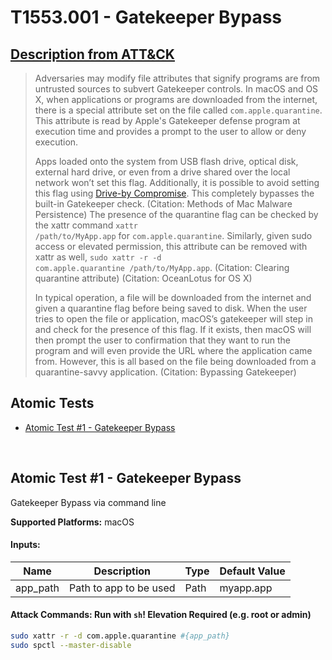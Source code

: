 # T1553.001 - Gatekeeper Bypass
## [Description from ATT&CK](https://attack.mitre.org/techniques/T1553/001)
<blockquote>Adversaries may modify file attributes that signify programs are from untrusted sources to subvert Gatekeeper controls. In macOS and OS X, when applications or programs are downloaded from the internet, there is a special attribute set on the file called <code>com.apple.quarantine</code>. This attribute is read by Apple's Gatekeeper defense program at execution time and provides a prompt to the user to allow or deny execution. 

Apps loaded onto the system from USB flash drive, optical disk, external hard drive, or even from a drive shared over the local network won’t set this flag. Additionally, it is possible to avoid setting this flag using [Drive-by Compromise](https://attack.mitre.org/techniques/T1189). This completely bypasses the built-in Gatekeeper check. (Citation: Methods of Mac Malware Persistence) The presence of the quarantine flag can be checked by the xattr command <code>xattr /path/to/MyApp.app</code> for <code>com.apple.quarantine</code>. Similarly, given sudo access or elevated permission, this attribute can be removed with xattr as well, <code>sudo xattr -r -d com.apple.quarantine /path/to/MyApp.app</code>. (Citation: Clearing quarantine attribute) (Citation: OceanLotus for OS X)
 
In typical operation, a file will be downloaded from the internet and given a quarantine flag before being saved to disk. When the user tries to open the file or application, macOS’s gatekeeper will step in and check for the presence of this flag. If it exists, then macOS will then prompt the user to confirmation that they want to run the program and will even provide the URL where the application came from. However, this is all based on the file being downloaded from a quarantine-savvy application. (Citation: Bypassing Gatekeeper)</blockquote>

## Atomic Tests

- [Atomic Test #1 - Gatekeeper Bypass](#atomic-test-1---gatekeeper-bypass)


<br/>

## Atomic Test #1 - Gatekeeper Bypass
Gatekeeper Bypass via command line

**Supported Platforms:** macOS




#### Inputs:
| Name | Description | Type | Default Value | 
|------|-------------|------|---------------|
| app_path | Path to app to be used | Path | myapp.app|


#### Attack Commands: Run with `sh`!  Elevation Required (e.g. root or admin) 


```sh
sudo xattr -r -d com.apple.quarantine #{app_path}
sudo spctl --master-disable
```






<br/>

